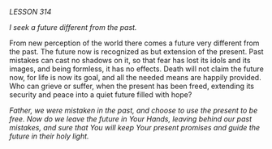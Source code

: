 *LESSON 314*

*I seek a future different from the past.*

From new perception of the world there comes a future very different from the past. The future now is recognized as but extension of the present. Past mistakes can cast no shadows on it, so that fear has lost its idols and its images, and being formless, it has no effects. Death will not claim the future now, for life is now its goal, and all the needed means are happily provided. Who can grieve or suffer, when the present has been freed, extending its security and peace into a quiet future filled with hope?

_Father, we were mistaken in the past, and choose to use the present to be free. Now do we leave the future in Your Hands, leaving behind our past mistakes, and sure that You will keep Your present promises and guide the future in their holy light._